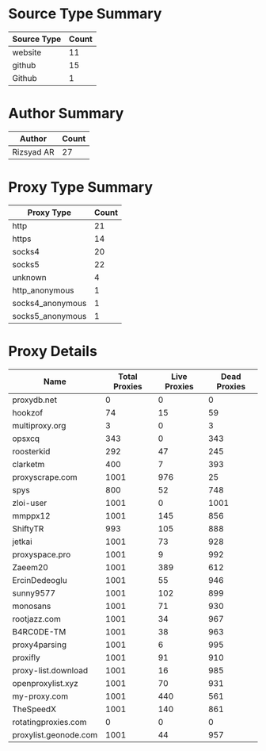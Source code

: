 # Source Type Summary

| Source Type | Count |
|-------------|-------|
| website | 11 |
| github | 15 |
| Github | 1 |


# Author Summary

| Author | Count |
|--------|-------|
| Rizsyad AR | 27 |


# Proxy Type Summary

| Proxy Type | Count |
|------------|-------|
| http | 21 |
| https | 14 |
| socks4 | 20 |
| socks5 | 22 |
| unknown | 4 |
| http_anonymous | 1 |
| socks4_anonymous | 1 |
| socks5_anonymous | 1 |


# Proxy Details

| Name | Total Proxies | Live Proxies | Dead Proxies |
|------|---------------|--------------|---------------|
| proxydb.net | 0 | 0 | 0 |
| hookzof | 74 | 15 | 59 |
| multiproxy.org | 3 | 0 | 3 |
| opsxcq | 343 | 0 | 343 |
| roosterkid | 292 | 47 | 245 |
| clarketm | 400 | 7 | 393 |
| proxyscrape.com | 1001 | 976 | 25 |
| spys | 800 | 52 | 748 |
| zloi-user | 1001 | 0 | 1001 |
| mmppx12 | 1001 | 145 | 856 |
| ShiftyTR | 993 | 105 | 888 |
| jetkai | 1001 | 73 | 928 |
| proxyspace.pro | 1001 | 9 | 992 |
| Zaeem20 | 1001 | 389 | 612 |
| ErcinDedeoglu | 1001 | 55 | 946 |
| sunny9577 | 1001 | 102 | 899 |
| monosans | 1001 | 71 | 930 |
| rootjazz.com | 1001 | 34 | 967 |
| B4RC0DE-TM | 1001 | 38 | 963 |
| proxy4parsing | 1001 | 6 | 995 |
| proxifly | 1001 | 91 | 910 |
| proxy-list.download | 1001 | 16 | 985 |
| openproxylist.xyz | 1001 | 70 | 931 |
| my-proxy.com | 1001 | 440 | 561 |
| TheSpeedX | 1001 | 140 | 861 |
| rotatingproxies.com | 0 | 0 | 0 |
| proxylist.geonode.com | 1001 | 44 | 957 |
